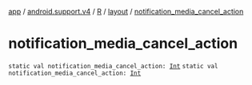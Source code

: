 [app](../../../index.md) / [android.support.v4](../../index.md) / [R](../index.md) / [layout](index.md) / [notification_media_cancel_action](./notification_media_cancel_action.md)

# notification_media_cancel_action

`static val notification_media_cancel_action: `[`Int`](https://kotlinlang.org/api/latest/jvm/stdlib/kotlin/-int/index.html)
`static val notification_media_cancel_action: `[`Int`](https://kotlinlang.org/api/latest/jvm/stdlib/kotlin/-int/index.html)